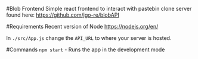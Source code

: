 #Blob Frontend
Simple react frontend to interact with pastebin clone server found here: https://github.com/jgo-re/blobAPI

#Requirements
Recent version of Node https://nodejs.org/en/

In `./src/App.js` change the `API_URL` to where your server is hosted.

#Commands
`npm start` - Runs the app in the development mode